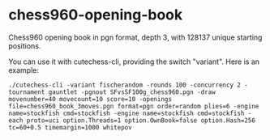 chess960-opening-book
=====================

Chess960 opening book in pgn format, depth 3, with 128137 unique starting positions.

You can use it with cutechess-cli, providing the switch "variant". Here is an example:

`./cutechess-cli -variant fischerandom -rounds 100 -concurrency 2 -tournament gauntlet -pgnout SFvsSF100g_chess960.pgn -draw movenumber=40 movecount=10 score=10 -openings file=chess960_book_3moves.pgn format=pgn order=random plies=6 -engine name=stockfish cmd=stockfish -engine name=stockfish cmd=stockfish -each proto=uci option.Threads=1 option.OwnBook=false option.Hash=256 tc=60+0.5 timemargin=1000 whitepov`
